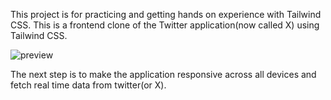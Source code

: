 This project is for practicing and getting hands on experience with Tailwind CSS. This is a frontend clone of the Twitter application(now called X) using Tailwind CSS. 

![preview](https://github.com/subhojit26/Tailwind_Twitter/assets/98642337/8ea57421-57c6-484f-9fbe-73ec91753c20)

The next step is to make the application responsive across all devices and fetch real time data from twitter(or X).
